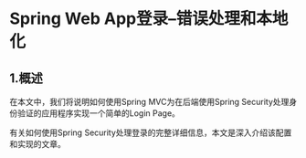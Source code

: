 # Spring Web App登录–错误处理和本地化

## 1.概述
在本文中，我们将说明如何使用Spring MVC为在后端使用Spring Security处理身份验证的应用程序实现一个简单的Login Page。

有关如何使用Spring Security处理登录的完整详细信息，本文是深入介绍该配置和实现的文章。